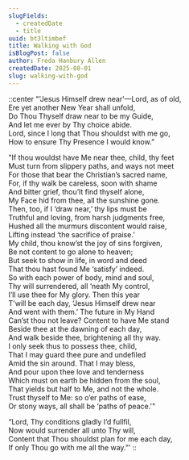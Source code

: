 ```yaml
---
slugFields:
  - createdDate
  - title
uuid: bt3ltimbef
title: Walking with God
isBlogPost: false
author: Freda Hanbury Allen
createdDate: 2025-08-01
slug: walking-with-god
---
```

::center
"'Jesus Himself drew near'—Lord, as of old,\
Ere yet another New Year shall unfold,\
Do Thou Thyself draw near to be my Guide,\
And let me ever by Thy choice abide.\
Lord, since I long that Thou shouldst with me go,\
How to ensure Thy Presence I would know.”

"If thou wouldst have Me near thee, child, thy feet\
Must turn from slippery paths, and ways not meet\
For those that bear the Christian’s sacred name,\
For, if thy walk be careless, soon with shame\
And bitter grief, thou’lt find thyself alone,\
My Face hid from thee, all the sunshine gone.\
Then, too, if I ‘draw near,’ thy lips must be\
Truthful and loving, from harsh judgments free,\
Hushed all the murmurs discontent would raise,\
Lifting instead ‘the sacrifice of praise.’\
My child, thou know’st the joy of sins forgiven,\
Be not content to go alone to heaven;\
But seek to show in life, in word and deed\
That thou hast found Me ‘satisfy’ indeed.\
So with each power of body, mind and soul,\
Thy will surrendered, all ’neath My control,\
I’ll use thee for My glory. Then this year\
T'will be each day, ‘Jesus Himself drew near\
And went with them.’ The future in My Hand\
Can’st thou not leave? Content to have Me stand\
Beside thee at the dawning of each day,\
And walk beside thee, brightening all thy way.\
I only seek thus to possess thee, child,\
That I may guard thee pure and undefiled\
Amid the sin around. That I may bless,\
And pour upon thee love and tenderness\
Which must on earth be hidden from the soul,\
That yields but half to Me, and not the whole.\
Trust thyself to Me: so o’er paths of ease,\
Or stony ways, all shall be ‘paths of peace.'"

“Lord, Thy conditions gladly I’d fullfil,\
Now would surrender all unto Thy will,\
Content that Thou shouldst plan for me each day,\
If only Thou go with me all the way.”’
::
